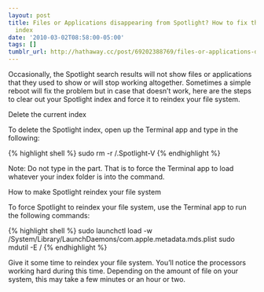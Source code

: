 ```yaml
---
layout: post
title: Files or Applications disappearing from Spotlight? How to fix the Spotlight
  index
date: '2010-03-02T08:58:00-05:00'
tags: []
tumblr_url: http://hathaway.cc/post/69202388769/files-or-applications-disappearing-from-spotlight
---
```

Occasionally, the Spotlight search results will not show files or applications that they used to show or will stop working altogether. Sometimes a simple reboot will fix the problem but in case that doesn’t work, here are the steps to clear out your Spotlight index and force it to reindex your file system.

Delete the current index

To delete the Spotlight index, open up the Terminal app and type in the following:

{% highlight shell %}
sudo rm -r /.Spotlight-V<tab>
{% endhighlight %}

Note: Do not type in the <tab> part. That is to force the Terminal app to load whatever your index folder is into the command.

How to make Spotlight reindex your file system

To force Spotlight to reindex your file system, use the Terminal app to run the following commands:

{% highlight shell %}
sudo launchctl load -w /System/Library/LaunchDaemons/com.apple.metadata.mds.plist
sudo mdutil -E /
{% endhighlight %}

Give it some time to reindex your file system. You’ll notice the processors working hard during this time. Depending on the amount of file on your system, this may take a few minutes or an hour or two.
